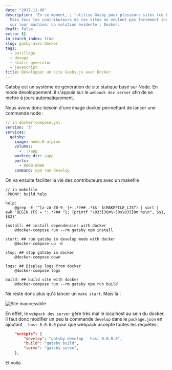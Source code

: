 ```yaml
---
date: "2017-11-06"
description: 'En ce moment, j''utilise Gasby pour plusieurs sites (ce blog compris).
  Mais tous les contributeurs de ces sites ne veulent pas forcément installer Node
  sur leur machine. La solution évidente : Docker.'
draft: false
extra: {}
in_search_index: true
slug: gasby-avec-docker
tags:
  - outillage
  - devops
  - static-generator
  - javascript
title: Développer un site Gasby.js avec Docker
---
```


Gatsby est un système de génération de site statique basé sur Node. En mode développement, il s'appuie sur le `webpack dev server` afin de se mettre à jours automatiquement.

Nous avons donc besoin d'une image docker permettant de lancer une commande node :

```yaml
// in docker-compose.yml
version: '3'
services:
  gatsby:
    image: node:8-alpine
    volumes:
      - .:/app
    working_dir: /app
    ports:
      - 8000:8000
    command: npm run develop
```

On va ensuite faciliter la vie des contributeurs avec un makefile

```make
// in makefile
.PHONY: build help

help:
	@grep -E '^[a-zA-Z0-9_-]+:.*?## .*$$' $(MAKEFILE_LIST) | sort | awk 'BEGIN {FS = ":.*?## "}; {printf "\033[36m%-30s\033[0m %s\n", $$1, $$2}'

install: ## install dependencies with docker
	@docker-compose run --rm gatsby npm install

start: ## run gatsby in develop mode with docker
	@docker-compose up -d

stop: ## stop gatsby in docker
	@docker-compose down

logs: ## Display logs from docker
	@docker-compose logs

build: ## build site with docker
	@docker-compose run --rm gatsby npm run build
```

Ne reste donc plus qu'à lancer un `make start`. Mais là :

![Site inaccessible](/images/siteInaccessible.png)

En effet, le `webpack dev server` gère très mal le localhost au sein du docker. Il faut donc modifier un peu la commande `develop` dans le `package.json` en ajoutant `--host 0.0.0.0` pour que webpack accepte toutes les requêtes:

```json
    "scripts": {
        "develop": "gatsby develop --host 0.0.0.0",
        "build": "gatsby build",
        "serve": "gatsby serve",
    },
```

Et voilà.
